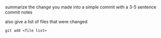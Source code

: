 summarize the change you made into a simple commit with a 3-5 sentence commit notes

also give a list of files that were changed

```
git add <file list>
```

